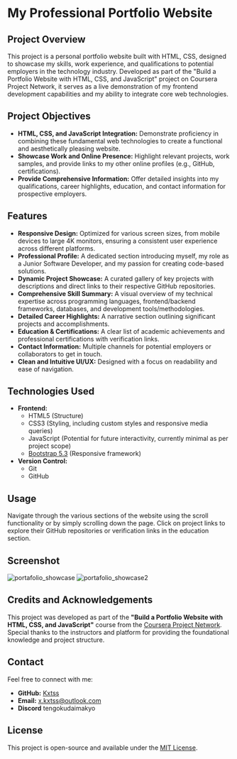# My Professional Portfolio Website

## Project Overview

This project is a personal portfolio website built with HTML, CSS, designed to showcase my skills, work experience, and qualifications to potential employers in the technology industry. Developed as part of the "Build a Portfolio Website with HTML, CSS, and JavaScript" project on Coursera Project Network, it serves as a live demonstration of my frontend development capabilities and my ability to integrate core web technologies.

## Project Objectives

* **HTML, CSS, and JavaScript Integration:** Demonstrate proficiency in combining these fundamental web technologies to create a functional and aesthetically pleasing website.
* **Showcase Work and Online Presence:** Highlight relevant projects, work samples, and provide links to my other online profiles (e.g., GitHub, certifications).
* **Provide Comprehensive Information:** Offer detailed insights into my qualifications, career highlights, education, and contact information for prospective employers.

## Features

* **Responsive Design:** Optimized for various screen sizes, from mobile devices to large 4K monitors, ensuring a consistent user experience across different platforms.
* **Professional Profile:** A dedicated section introducing myself, my role as a Junior Software Developer, and my passion for creating code-based solutions.
* **Dynamic Project Showcase:** A curated gallery of key projects with descriptions and direct links to their respective GitHub repositories.
* **Comprehensive Skill Summary:** A visual overview of my technical expertise across programming languages, frontend/backend frameworks, databases, and development tools/methodologies.
* **Detailed Career Highlights:** A narrative section outlining significant projects and accomplishments.
* **Education & Certifications:** A clear list of academic achievements and professional certifications with verification links.
* **Contact Information:** Multiple channels for potential employers or collaborators to get in touch.
* **Clean and Intuitive UI/UX:** Designed with a focus on readability and ease of navigation.

## Technologies Used

* **Frontend:**
    * HTML5 (Structure)
    * CSS3 (Styling, including custom styles and responsive media queries)
    * JavaScript (Potential for future interactivity, currently minimal as per project scope)
    * [Bootstrap 5.3](https://getbootstrap.com/) (Responsive framework)
* **Version Control:**
    * Git
    * GitHub


## Usage

Navigate through the various sections of the website using the scroll functionality or by simply scrolling down the page. Click on project links to explore their GitHub repositories or verification links in the education section.

## Screenshot
![portafolio_showcase](https://github.com/user-attachments/assets/2ac2de4e-c314-4205-af67-1be39fcc9a4a)
![portafolio_showcase2](https://github.com/user-attachments/assets/e4180eb7-7efb-4b49-96a0-61649eb8f41b)


## Credits and Acknowledgements

This project was developed as part of the **"Build a Portfolio Website with HTML, CSS, and JavaScript"** course from the [Coursera Project Network](https://www.coursera.org/projects/showcase-build-a-portfolio-website-html-css-javascript). Special thanks to the instructors and platform for providing the foundational knowledge and project structure.

## Contact

Feel free to connect with me:

* **GitHub:** [Kxtss](https://github.com/Kxtss)
* **Email:** [x.kxtss@outlook.com](mailto:x.kxtss@outlook.com)
* **Discord** tengokudaimakyo

## License

This project is open-source and available under the [MIT License](LICENSE).
